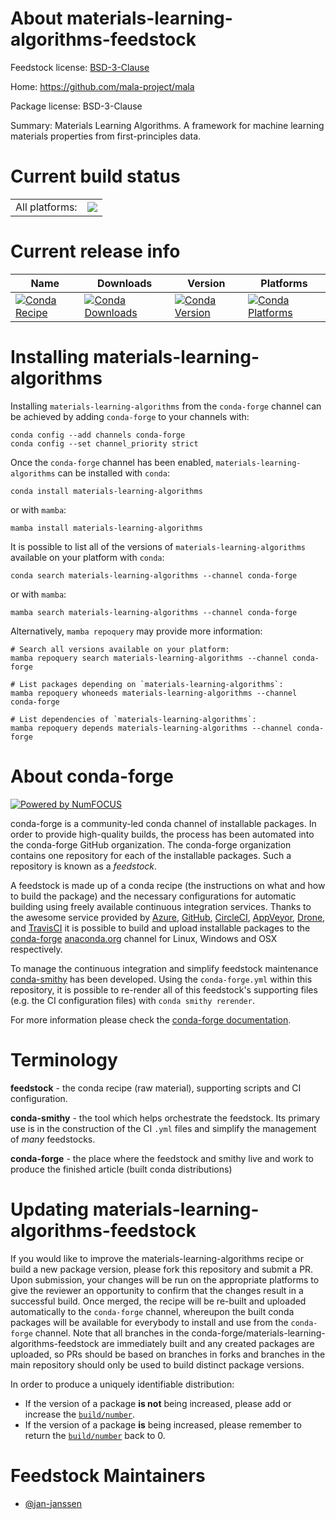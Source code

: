 About materials-learning-algorithms-feedstock
=============================================

Feedstock license: [BSD-3-Clause](https://github.com/conda-forge/materials-learning-algorithms-feedstock/blob/main/LICENSE.txt)

Home: https://github.com/mala-project/mala

Package license: BSD-3-Clause

Summary: Materials Learning Algorithms. A framework for machine learning materials properties from first-principles data.

Current build status
====================


<table><tr><td>All platforms:</td>
    <td>
      <a href="https://dev.azure.com/conda-forge/feedstock-builds/_build/latest?definitionId=19884&branchName=main">
        <img src="https://dev.azure.com/conda-forge/feedstock-builds/_apis/build/status/materials-learning-algorithms-feedstock?branchName=main">
      </a>
    </td>
  </tr>
</table>

Current release info
====================

| Name | Downloads | Version | Platforms |
| --- | --- | --- | --- |
| [![Conda Recipe](https://img.shields.io/badge/recipe-materials--learning--algorithms-green.svg)](https://anaconda.org/conda-forge/materials-learning-algorithms) | [![Conda Downloads](https://img.shields.io/conda/dn/conda-forge/materials-learning-algorithms.svg)](https://anaconda.org/conda-forge/materials-learning-algorithms) | [![Conda Version](https://img.shields.io/conda/vn/conda-forge/materials-learning-algorithms.svg)](https://anaconda.org/conda-forge/materials-learning-algorithms) | [![Conda Platforms](https://img.shields.io/conda/pn/conda-forge/materials-learning-algorithms.svg)](https://anaconda.org/conda-forge/materials-learning-algorithms) |

Installing materials-learning-algorithms
========================================

Installing `materials-learning-algorithms` from the `conda-forge` channel can be achieved by adding `conda-forge` to your channels with:

```
conda config --add channels conda-forge
conda config --set channel_priority strict
```

Once the `conda-forge` channel has been enabled, `materials-learning-algorithms` can be installed with `conda`:

```
conda install materials-learning-algorithms
```

or with `mamba`:

```
mamba install materials-learning-algorithms
```

It is possible to list all of the versions of `materials-learning-algorithms` available on your platform with `conda`:

```
conda search materials-learning-algorithms --channel conda-forge
```

or with `mamba`:

```
mamba search materials-learning-algorithms --channel conda-forge
```

Alternatively, `mamba repoquery` may provide more information:

```
# Search all versions available on your platform:
mamba repoquery search materials-learning-algorithms --channel conda-forge

# List packages depending on `materials-learning-algorithms`:
mamba repoquery whoneeds materials-learning-algorithms --channel conda-forge

# List dependencies of `materials-learning-algorithms`:
mamba repoquery depends materials-learning-algorithms --channel conda-forge
```


About conda-forge
=================

[![Powered by
NumFOCUS](https://img.shields.io/badge/powered%20by-NumFOCUS-orange.svg?style=flat&colorA=E1523D&colorB=007D8A)](https://numfocus.org)

conda-forge is a community-led conda channel of installable packages.
In order to provide high-quality builds, the process has been automated into the
conda-forge GitHub organization. The conda-forge organization contains one repository
for each of the installable packages. Such a repository is known as a *feedstock*.

A feedstock is made up of a conda recipe (the instructions on what and how to build
the package) and the necessary configurations for automatic building using freely
available continuous integration services. Thanks to the awesome service provided by
[Azure](https://azure.microsoft.com/en-us/services/devops/), [GitHub](https://github.com/),
[CircleCI](https://circleci.com/), [AppVeyor](https://www.appveyor.com/),
[Drone](https://cloud.drone.io/welcome), and [TravisCI](https://travis-ci.com/)
it is possible to build and upload installable packages to the
[conda-forge](https://anaconda.org/conda-forge) [anaconda.org](https://anaconda.org/)
channel for Linux, Windows and OSX respectively.

To manage the continuous integration and simplify feedstock maintenance
[conda-smithy](https://github.com/conda-forge/conda-smithy) has been developed.
Using the ``conda-forge.yml`` within this repository, it is possible to re-render all of
this feedstock's supporting files (e.g. the CI configuration files) with ``conda smithy rerender``.

For more information please check the [conda-forge documentation](https://conda-forge.org/docs/).

Terminology
===========

**feedstock** - the conda recipe (raw material), supporting scripts and CI configuration.

**conda-smithy** - the tool which helps orchestrate the feedstock.
                   Its primary use is in the construction of the CI ``.yml`` files
                   and simplify the management of *many* feedstocks.

**conda-forge** - the place where the feedstock and smithy live and work to
                  produce the finished article (built conda distributions)


Updating materials-learning-algorithms-feedstock
================================================

If you would like to improve the materials-learning-algorithms recipe or build a new
package version, please fork this repository and submit a PR. Upon submission,
your changes will be run on the appropriate platforms to give the reviewer an
opportunity to confirm that the changes result in a successful build. Once
merged, the recipe will be re-built and uploaded automatically to the
`conda-forge` channel, whereupon the built conda packages will be available for
everybody to install and use from the `conda-forge` channel.
Note that all branches in the conda-forge/materials-learning-algorithms-feedstock are
immediately built and any created packages are uploaded, so PRs should be based
on branches in forks and branches in the main repository should only be used to
build distinct package versions.

In order to produce a uniquely identifiable distribution:
 * If the version of a package **is not** being increased, please add or increase
   the [``build/number``](https://docs.conda.io/projects/conda-build/en/latest/resources/define-metadata.html#build-number-and-string).
 * If the version of a package **is** being increased, please remember to return
   the [``build/number``](https://docs.conda.io/projects/conda-build/en/latest/resources/define-metadata.html#build-number-and-string)
   back to 0.

Feedstock Maintainers
=====================

* [@jan-janssen](https://github.com/jan-janssen/)

